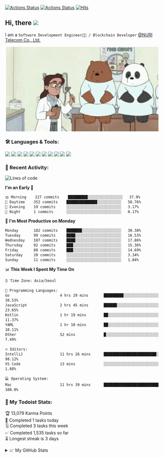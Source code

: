 
[![Actions Status](https://github.com/ddok2/ddok2/workflows/Todoist%20Readme/badge.svg)](https://github.com/ddok2/ddok2/actions)
[![Actions Status](https://github.com/ddok2/ddok2/workflows/wakatime-stats/badge.svg)](https://github.com/ddok2/ddok2/actions)
[![Hits](https://hits.seeyoufarm.com/api/count/incr/badge.svg?url=https%3A%2F%2Fgithub.com%2Fddok2)](https://hits.seeyoufarm.com)

<!-- ![visitors](https://visitor-badge.laobi.icu/badge?page_id=ddok2.ddok2) -->
## Hi, there <img src="https://raw.githubusercontent.com/MartinHeinz/MartinHeinz/master/wave.gif" width="25px">

I am a `Software Development Engineer🧑‍💻 / Blockchain Developer` [@NURI Telecom Co., Ltd.](http://www.nuritelecom.com)


<p align="center">
<img align="center" alt="GIF" src="img/debugging.gif" />
</p>


### 🛠 Languages & Tools:
<p>
    <img src="https://img.shields.io/badge/go-%2300ADD8.svg?&style=for-the-badge&logo=go&logoColor=white"/>
    <img src="https://img.shields.io/badge/node.js%20-%2343853D.svg?&style=for-the-badge&logo=node.js&logoColor=white"/>
    <img src="https://img.shields.io/badge/javascript%20-%23323330.svg?&style=for-the-badge&logo=javascript&logoColor=%23F7DF1E"/>
    <img src="https://img.shields.io/badge/typescript%20-%23007ACC.svg?&style=for-the-badge&logo=typescript&logoColor=white"/>
    <img src="https://img.shields.io/badge/python%20-%2314354C.svg?&style=for-the-badge&logo=python&logoColor=white"/>
    <img src="https://img.shields.io/badge/react%20-%2320232a.svg?&style=for-the-badge&logo=react&logoColor=%2361DAFB"/>
    <img src="https://img.shields.io/badge/AWS%20-%23FF9900.svg?&style=for-the-badge&logo=amazon-aws&logoColor=white"/>
    <img src="https://img.shields.io/badge/Google%20Cloud%20-%234285F4.svg?&style=for-the-badge&logo=google-cloud&logoColor=white"/>
    <img src="https://img.shields.io/badge/docker%20-%230db7ed.svg?&style=for-the-badge&logo=docker&logoColor=white"/>
    <img src="https://img.shields.io/badge/kubernetes%20-%23326ce5.svg?&style=for-the-badge&logo=kubernetes&logoColor=white"/>
    <img src="https://img.shields.io/badge/ansible%20-%231A1918.svg?&style=for-the-badge&logo=ansible&logoColor=white"/>
</p>

### 🌈 Recent Activity:
<!--START_SECTION:waka-->
![Lines of code](https://img.shields.io/badge/From%20Hello%20World%20I%27ve%20Written-630150%20lines%20of%20code-blue)

**I'm an Early 🐤** 

```text
🌞 Morning    227 commits    █████████░░░░░░░░░░░░░░░░   37.9% 
🌆 Daytime    352 commits    ██████████████░░░░░░░░░░░   58.76% 
🌃 Evening    19 commits     ░░░░░░░░░░░░░░░░░░░░░░░░░   3.17% 
🌙 Night      1 commits      ░░░░░░░░░░░░░░░░░░░░░░░░░   0.17%

```
📅 **I'm Most Productive on Monday** 

```text
Monday       182 commits    ███████░░░░░░░░░░░░░░░░░░   30.38% 
Tuesday      99 commits     ████░░░░░░░░░░░░░░░░░░░░░   16.53% 
Wednesday    107 commits    ████░░░░░░░░░░░░░░░░░░░░░   17.86% 
Thursday     92 commits     ███░░░░░░░░░░░░░░░░░░░░░░   15.36% 
Friday       88 commits     ███░░░░░░░░░░░░░░░░░░░░░░   14.69% 
Saturday     20 commits     ░░░░░░░░░░░░░░░░░░░░░░░░░   3.34% 
Sunday       11 commits     ░░░░░░░░░░░░░░░░░░░░░░░░░   1.84%

```


📊 **This Week I Spent My Time On** 

```text
⌚︎ Time Zone: Asia/Seoul

💬 Programming Languages: 
Go                       4 hrs 29 mins       █████████░░░░░░░░░░░░░░░░   38.53% 
JavaScript               2 hrs 45 mins       ██████░░░░░░░░░░░░░░░░░░░   23.65% 
Kotlin                   1 hr 19 mins        ██░░░░░░░░░░░░░░░░░░░░░░░   11.37% 
YAML                     1 hr 10 mins        ██░░░░░░░░░░░░░░░░░░░░░░░   10.11% 
Other                    52 mins             █░░░░░░░░░░░░░░░░░░░░░░░░   7.49%

🔥 Editors: 
IntelliJ                 11 hrs 26 mins      ████████████████████████░   98.12% 
VS Code                  13 mins             ░░░░░░░░░░░░░░░░░░░░░░░░░   1.88%

💻 Operating System: 
Mac                      11 hrs 39 mins      █████████████████████████   100.0%

```


<!--END_SECTION:waka-->

### 🚧 My Todoist Stats:
<!-- TODO-IST:START -->
🏆  13,079 Karma Points           
🌸  Completed 1 tasks today           
🗓  Completed 3 tasks this week           
✅  Completed 1,535 tasks so far           
⏳  Longest streak is 3 days
<!-- TODO-IST:END -->

<details>
<summary>📈 My GitHub Stats</summary>
<p align="center"> <img src="https://github-readme-stats.vercel.app/api?username=ddok2&show_icons=true" alt="ddok2" />
</details>
